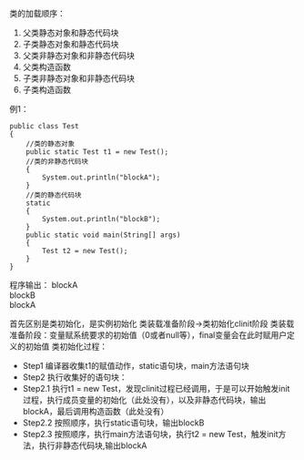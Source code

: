 类的加载顺序：
1. 父类静态对象和静态代码块
2. 子类静态对象和静态代码块
3. 父类非静态对象和非静态代码块
4. 父类构造函数
5. 子类非静态对象和非静态代码块
6. 子类构造函数

例1：

```
public class Test
{
    //类的静态对象
    public static Test t1 = new Test();
    //类的非静态代码块
    {
        System.out.println("blockA");
    }
    //类的静态代码块
    static
    {
        System.out.println("blockB");
    }
    public static void main(String[] args)
    {
        Test t2 = new Test();
    }
}
```

程序输出：
blockA		
blockB		
blockA	


首先区别<clinit>是类初始化，<init>是实例初始化
类装载准备阶段->类初始化clinit阶段
类装载准备阶段：变量赋系统要求的初始值（0或者null等），final变量会在此时赋用户定义的初始值
类初始化<clinit>过程：
- Step1 编译器收集t1的赋值动作，static语句块，main方法语句块
- Step2 执行收集好的语句块：
- Step2.1 执行t1 = new Test，发现clinit过程已经调用，于是可以开始触发init过程，执行成员变量的初始化（此处没有），以及非静态代码块，输出blockA，最后调用构造函数（此处没有）
- Step2.2 按照顺序，执行static语句块，输出blockB
- Step2.3 按照顺序，执行main方法语句块，执行t2 = new Test，触发init方法，执行非静态代码块,输出blockA